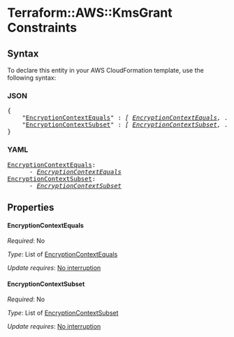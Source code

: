 # Terraform::AWS::KmsGrant Constraints

## Syntax

To declare this entity in your AWS CloudFormation template, use the following syntax:

### JSON

<pre>
{
    "<a href="#encryptioncontextequals" title="EncryptionContextEquals">EncryptionContextEquals</a>" : <i>[ <a href="constraints-encryptioncontextequals.md">EncryptionContextEquals</a>, ... ]</i>,
    "<a href="#encryptioncontextsubset" title="EncryptionContextSubset">EncryptionContextSubset</a>" : <i>[ <a href="constraints-encryptioncontextsubset.md">EncryptionContextSubset</a>, ... ]</i>
}
</pre>

### YAML

<pre>
<a href="#encryptioncontextequals" title="EncryptionContextEquals">EncryptionContextEquals</a>: <i>
      - <a href="constraints-encryptioncontextequals.md">EncryptionContextEquals</a></i>
<a href="#encryptioncontextsubset" title="EncryptionContextSubset">EncryptionContextSubset</a>: <i>
      - <a href="constraints-encryptioncontextsubset.md">EncryptionContextSubset</a></i>
</pre>

## Properties

#### EncryptionContextEquals

_Required_: No

_Type_: List of <a href="constraints-encryptioncontextequals.md">EncryptionContextEquals</a>

_Update requires_: [No interruption](https://docs.aws.amazon.com/AWSCloudFormation/latest/UserGuide/using-cfn-updating-stacks-update-behaviors.html#update-no-interrupt)

#### EncryptionContextSubset

_Required_: No

_Type_: List of <a href="constraints-encryptioncontextsubset.md">EncryptionContextSubset</a>

_Update requires_: [No interruption](https://docs.aws.amazon.com/AWSCloudFormation/latest/UserGuide/using-cfn-updating-stacks-update-behaviors.html#update-no-interrupt)

